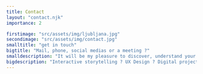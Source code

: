```yaml
---
title: Contact
layout: "contact.njk"
importance: 2

firstimage: "src/assets/img/ljubljana.jpg"
secondimage: "src/assets/img/contact.jpg"
smalltitle: "get in touch"
bigtitle: "Mail, phone, social medias or a meeting ?"
smalldescription: "It will be my pleasure to discover, understand your project and get to the bottom of it."
bigdescription: "Interactive storytelling ? UX Design ? Digital project ? Let's grab a beer !"
---
```


